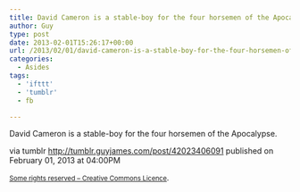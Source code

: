 ```yaml
---
title: David Cameron is a stable-boy for the four horsemen of the Apocalypse.
author: Guy
type: post
date: 2013-02-01T15:26:17+00:00
url: /2013/02/01/david-cameron-is-a-stable-boy-for-the-four-horsemen-of-the-apocalypse/
categories:
  - Asides
tags:
  - 'ifttt'
  - 'tumblr'
  - fb

---
```

<div>
  <span>David Cameron is a stable-boy for the four horsemen of the Apocalypse.</span>
</div></p> 

via tumblr http://tumblr.guyjames.com/post/42023406091 published on February 01, 2013 at 04:00PM

<small><a href="https://creativecommons.org/licenses/by-nc/3.0/" target="_blank">Some rights reserved &#8211; Creative Commons Licence</a></small>.